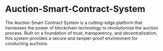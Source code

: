 # Auction-Smart-Contract-System
The Auction Smart Contract System is a cutting-edge platform that harnesses the power of blockchain technology to revolutionize the auction process. Built on a foundation of trust, transparency, and decentralization, this system provides a secure and tamper-proof environment for conducting auctions.
